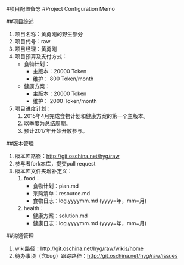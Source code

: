 #项目配置备忘
#Project Configuration Memo

##项目综述
1. 项目名称：黄勇刚的野生部分
1. 项目代号：raw
1. 项目经理：黄勇刚
1. 项目预算及支付方式：
	* 食物计划：
		* 主版本：20000 Token
		* 维护：    800 Token/month
	* 健康方案：
		* 主版本：20000 Token
		* 维护：   2000 Token/month
1. 项目进度计划：
	1. 2015年4月完成食物计划和健康方案的第一个主版本。
	1. 以季度为总结周期。 
	1. 预计2017年开始开放参与。

##版本管理
1. 版本库路径：http://git.oschina.net/hyg/raw
1. 参与者fork本库，提交pull request
2. 版本库文件夹增补定义：
	1. food：
		* 食物计划：plan.md
		* 采购清单：resource.md
		* 食物日志：log.yyyymm.md		(yyyy=年，mm=月)
	1. health：
		* 健康方案：solution.md
		* 健康日志：log.yyyymm.md		(yyyy=年，mm=月)

##沟通管理
1. wiki路径：http://git.oschina.net/hyg/raw/wikis/home  
1. 待办事项（含bug）跟踪路径：http://git.oschina.net/hyg/raw/issues  